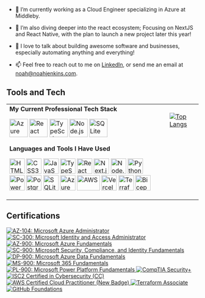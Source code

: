 - 🔭 I’m currently working as a Cloud Engineer specializing in Azure at Middleby. 

- 🌱 I’m also diving deeper into the react ecosystem; Focusing on NextJS and React Native, with the plan to launch a new project later this year! 

- 💬 I love to talk about building awesome software and businesses, especially automating anything and everything! 

- 📫 Feel free to reach out to me on [LinkedIn](https://www.linkedin.com/in/noah-jenkins/), or send me an email at [noah@noahjenkins.com](mailto:noah@noahjenkins.com).

## Tools and Tech

<table>
  <tr>
    <td>
      <b>My Current Professional Tech Stack</b>
      <br/>
      <p align="left">
        <img src="https://cdn.jsdelivr.net/gh/devicons/devicon/icons/azure/azure-original.svg" alt="Azure" width="48" height="48"/>
        <img src="https://cdn.jsdelivr.net/gh/devicons/devicon/icons/react/react-original.svg" alt="React" width="48" height="48"/>
        <img src="https://cdn.jsdelivr.net/gh/devicons/devicon/icons/typescript/typescript-original.svg" alt="TypeScript" width="48" height="48"/>
        <img src="https://cdn.jsdelivr.net/gh/devicons/devicon/icons/nodejs/nodejs-original.svg" alt="Node.js" width="48" height="48"/>
        <img src="https://cdn.jsdelivr.net/gh/devicons/devicon/icons/sqlite/sqlite-original.svg" alt="SQLite" width="48" height="48"/>
      </p>
      <b>Languages and Tools I Have Used</b>
      <br/>
      <p align="left">
        <img src="https://cdn.jsdelivr.net/gh/devicons/devicon/icons/html5/html5-original.svg" alt="HTML5" width="40" height="40"/>
        <img src="https://cdn.jsdelivr.net/gh/devicons/devicon/icons/css3/css3-original.svg" alt="CSS3" width="40" height="40"/>
        <img src="https://cdn.jsdelivr.net/gh/devicons/devicon/icons/javascript/javascript-original.svg" alt="JavaScript" width="40" height="40"/>
        <img src="https://cdn.jsdelivr.net/gh/devicons/devicon/icons/typescript/typescript-original.svg" alt="TypeScript" width="40" height="40"/>
        <img src="https://cdn.jsdelivr.net/gh/devicons/devicon/icons/react/react-original.svg" alt="React" width="40" height="40"/>
        <img src="https://cdn.jsdelivr.net/gh/devicons/devicon/icons/nextjs/nextjs-original.svg" alt="Next.js" width="40" height="40"/>
        <img src="https://cdn.jsdelivr.net/gh/devicons/devicon/icons/nodejs/nodejs-original.svg" alt="Node.js" width="40" height="40"/>
        <img src="https://cdn.jsdelivr.net/gh/devicons/devicon/icons/python/python-original.svg" alt="Python" width="40" height="40"/>
        <img src="https://cdn.jsdelivr.net/gh/devicons/devicon/icons/powershell/powershell-original.svg" alt="PowerShell" width="40" height="40"/>
        <img src="https://cdn.jsdelivr.net/gh/devicons/devicon/icons/postgresql/postgresql-original.svg" alt="PostgreSQL" width="40" height="40"/>
        <img src="https://cdn.jsdelivr.net/gh/devicons/devicon/icons/sqlite/sqlite-original.svg" alt="SQLite" width="40" height="40"/>
        <img src="https://cdn.jsdelivr.net/gh/devicons/devicon/icons/azure/azure-original.svg" alt="Azure" width="40" height="40"/>
        <img src="https://upload.wikimedia.org/wikipedia/commons/9/93/Amazon_Web_Services_Logo.svg" alt="AWS" width="60" height="40"/>
        <img src="https://cdn.jsdelivr.net/gh/devicons/devicon/icons/vercel/vercel-original.svg" alt="Vercel" width="40" height="40"/>
        <img src="https://cdn.jsdelivr.net/gh/devicons/devicon/icons/terraform/terraform-original.svg" alt="Terraform" width="40" height="40"/>
        <img src="https://ms-azuretools.gallerycdn.vsassets.io/extensions/ms-azuretools/visualstudiobicep/0.36.1.42791/1748626478444/Microsoft.VisualStudio.Services.Icons.Default" alt="Bicep" width="40" height="40"/>
      </p>
    </td>
    <td valign="top" style="padding-left: 24px;">
      <b></b>
      <br/>
      <a href="https://github.com/anuraghazra/github-readme-stats">
        <img src="https://github-readme-stats.vercel.app/api/top-langs/?username=noahjenkins&layout=donut&hide=css,html&langs_count=6" alt="Top Langs"/>
      </a>
    </td>
  </tr>
</table>

## Certifications

<!-- Markdown badge style for maximum compatibility -->
<p align="left">
  <a href="https://www.credly.com/badges/63316b60-f62d-4c1b-8d7c-7c8bfa41a1ba/public_url" target="_blank">
    <img src="https://img.shields.io/badge/AZ--104-Azure%20Administrator-blue?logo=microsoftazure&logoColor=white" alt="AZ-104: Microsoft Azure Administrator"/>
  </a>
  <a href="https://www.credly.com/badges/2e2d5b6c-7c1e-4e5c-9c7e-7b4e6c1b7b7e/public_url" target="_blank">
    <img src="https://img.shields.io/badge/SC--300-Identity%20and%20Access%20Admin-blue?logo=microsoftazure&logoColor=white" alt="SC-300: Microsoft Identity and Access Administrator"/>
  </a>
  <a href="https://www.credly.com/badges/70c5b6c7-8b4e-4e5c-9c7e-7b4e6c1b7b7e/public_url" target="_blank">
    <img src="https://img.shields.io/badge/AZ--900-Azure%20Fundamentals-blue?logo=microsoftazure&logoColor=white" alt="AZ-900: Microsoft Azure Fundamentals"/>
  </a>
  <a href="https://www.credly.com/badges/70c5b6c7-8b4e-4e5c-9c7e-7b4e6c1b7b7e/public_url" target="_blank">
    <img src="https://img.shields.io/badge/SC--900-Security%20Compliance%20Identity-blue?logo=microsoftazure&logoColor=white" alt="SC-900: Microsoft Security, Compliance, and Identity Fundamentals"/>
  </a>
  <a href="https://www.credly.com/badges/70c5b6c7-8b4e-4e5c-9c7e-7b4e6c1b7b7e/public_url" target="_blank">
    <img src="https://img.shields.io/badge/DP--900-Data%20Fundamentals-blue?logo=microsoftazure&logoColor=white" alt="DP-900: Microsoft Azure Data Fundamentals"/>
  </a>
  <a href="https://www.credly.com/badges/70c5b6c7-8b4e-4e5c-9c7e-7b4e6c1b7b7e/public_url" target="_blank">
    <img src="https://img.shields.io/badge/MS--900-Microsoft%20365%20Fundamentals-blue?logo=microsoftazure&logoColor=white" alt="MS-900: Microsoft 365 Fundamentals"/>
  </a>
  <a href="https://www.credly.com/badges/70c5b6c7-8b4e-4e5c-9c7e-7b4e6c1b7b7e/public_url" target="_blank">
    <img src="https://img.shields.io/badge/PL--900-Power%20Platform%20Fundamentals-blue?logo=microsoftazure&logoColor=white" alt="PL-900: Microsoft Power Platform Fundamentals"/>
  </a>
  <a href="https://www.credly.com/badges/70c5b6c7-8b4e-4e5c-9c7e-7b4e6c1b7b7e/public_url" target="_blank">
    <img src="https://img.shields.io/badge/Security+-CompTIA%20Security+-red?logo=compTIA&logoColor=white" alt="CompTIA Security+"/>
  </a>
  <a href="https://www.credly.com/badges/70c5b6c7-8b4e-4e5c-9c7e-7b4e6c1b7b7e/public_url" target="_blank">
    <img src="https://img.shields.io/badge/ISC2%20CC-Certified%20in%20Cybersecurity-blueviolet?logo=ISC2&logoColor=white" alt="ISC2 Certified in Cybersecurity (CC)"/>
  </a>
  <a href="https://www.credly.com/badges/f883de57-e9a0-4e16-83bc-255bdd58005d/public_url" target="_blank">
    <img src="https://img.shields.io/badge/AWS%20CCP-Cloud%20Practitioner-orange?logo=amazonaws&logoColor=white" alt="AWS Certified Cloud Practitioner (New Badge)"/>
  </a>
  <a href="https://www.credly.com/badges/70c5b6c7-8b4e-4e5c-9c7e-7b4e6c1b7b7e/public_url" target="_blank">
    <img src="https://img.shields.io/badge/Terraform-Associate-623CE4?logo=terraform&logoColor=white" alt="Terraform Associate"/>
  </a>
  <a href="https://www.credly.com/badges/70c5b6c7-8b4e-4e5c-9c7e-7b4e6c1b7b7e/public_url" target="_blank">
    <img src="https://img.shields.io/badge/GitHub-Foundations-181717?logo=github&logoColor=white" alt="GitHub Foundations"/>
  </a>
</p>

